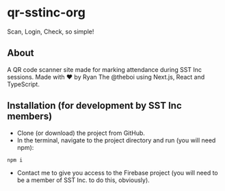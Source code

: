 # qr-sstinc-org
Scan, Login, Check, so simple!

## About

A QR code scanner site made for marking attendance during SST Inc sessions. Made with :heart: by Ryan The @theboi using Next.js, React and TypeScript. 

## Installation (for development by SST Inc members)

- Clone (or download) the project from GitHub.
- In the terminal, navigate to the project directory and run (you will need npm):
```shell
npm i
```
- Contact me to give you access to the Firebase project (you will need to be a member of SST Inc. to do this, obviously).
